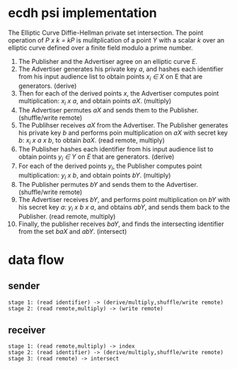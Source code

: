 # ecdh psi implementation

The Elliptic Curve Diffie-Hellman private set intersection. The point operation of _P x k = kP_ is mulitplication of a point _Y_ with a scalar _k_ over an elliptic curve defined over a finite field modulo a prime number.

1. The Publisher and the Advertiser agree on an elliptic curve _E_.
2. The Advertiser generates his private key _a_, and hashes each identifier from his input audience list to obtain points _x<sub>i</sub> ∈ X_ on E that are generators. (derive)
3. Then for each of the derived points _x_, the Advertiser computes point multiplication: _x<sub>i</sub> x a_, and obtain points _aX_. (multiply)
4. The Advertiser permutes _aX_ and sends them to the Publisher. (shuffle/write remote)
5. The Publihser receives _aX_ from the Advertiser. The Publisher generates his private key _b_ and performs poin multiplication on _aX_ with secret key _b_: _x<sub>i</sub> x a x b_, to obtain _baX_. (read remote, multiply)
6. The Publisher hashes each identifier from his input audience list to obtain points _y<sub>i</sub> ∈ Y_ on _E_ that are generators. (derive)
7. For each of the derived points _y<sub>i</sub>_, the Publisher computes point multiplication: _y<sub>i</sub> x b_, and obtain points _bY_. (multiply)
8. The Publisher permutes _bY_ and sends them to the Advertiser. (shuffle/write remote)
9. The Advertiser receives _bY_, and performs point multiplication on _bY_ with his secret key _a_: _y<sub>i</sub> x b x a_, and obtains _abY_, and sends them back to the Publisher. (read remote, multiply)
10. Finally, the publisher receives _baY_, and finds the intersecting identifier from the set _baX_ and _abY_. (intersect)


# data flow

## sender
    stage 1: (read identifier) -> (derive/multiply,shuffle/write remote)
    stage 2: (read remote,multiply) -> (write remote)
## receiver
    stage 1: (read remote,multiply) -> index
    stage 2: (read identifier) -> (derive/multiply,shuffle/write remote)
    stage 3: (read remote) -> intersect
